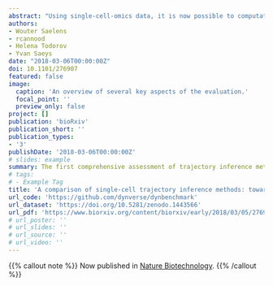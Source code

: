 ```yaml
---
abstract: "Using single-cell-omics data, it is now possible to computationally order cells along trajectories, allowing the unbiased study of cellular dynamic processes. Since 2014, more than 50 trajectory inference methods have been developed, each with its own set of methodological characteristics. As a result, choosing a method to infer trajectories is often challenging, since a comprehensive assessment of the performance and robustness of each method is still lacking. In order to facilitate the comparison of the results of these methods to each other and to a gold standard, we developed a global framework to benchmark trajectory inference tools. Using this framework, we compared the trajectories from a total of 29 trajectory inference methods, on a large collection of real and synthetic datasets. We evaluate methods using several metrics, including accuracy of the inferred ordering, correctness of the network topology, code quality and user friendliness. We found that some methods, including Slingshot, TSCAN and Monocle DDRTree, clearly outperform other methods, although their performance depended on the type of trajectory present in the data. Based on our benchmarking results, we therefore developed a set of guidelines for method users. However, our analysis also indicated that there is still a lot of room for improvement, especially for methods detecting complex trajectory topologies. Our evaluation pipeline can therefore be used to spearhead the development of new scalable and more accurate methods, and is available at github.com/dynverse/dynverse. To our knowledge, this is the first comprehensive assessment of trajectory inference methods. For now, we exclusively evaluated the methods on their default parameters, but plan to add a detailed parameter tuning procedure in the future. We gladly welcome any discussion and feedback on key decisions made as part of this study, including the metrics used in the benchmark, the quality control checklist, and the implementation of the method wrappers. These discussions can be held at github.com/dynverse/dynverse/issues."
authors:
- Wouter Saelens
- rcannood
- Helena Todorov
- Yvan Saeys
date: "2018-03-06T00:00:00Z"
doi: 10.1101/276907
featured: false
image:
  caption: 'An overview of several key aspects of the evaluation.'
  focal_point: ''
  preview_only: false
project: []
publication: 'bioRxiv'
publication_short: ''
publication_types:
- '3'
publishDate: '2018-03-06T00:00:00Z'
# slides: example
summary: The first comprehensive assessment of trajectory inference methods. 
# tags:
# - Example Tag
title: 'A comparison of single-cell trajectory inference methods: towards more accurate and robust tools'
url_code: 'https://github.com/dynverse/dynbenchmark'
url_dataset: 'https://doi.org/10.5281/zenodo.1443566'
url_pdf: 'https://www.biorxiv.org/content/biorxiv/early/2018/03/05/276907.full-text.pdf'
# url_poster: ''
# url_slides: ''
# url_source: ''
# url_video: ''
---
```



{{% callout note %}}
Now published in [Nature Biotechnology](../../publication/2019-04-01_a-comparison-of-singlecell-trajectory/).
{{% /callout %}}
